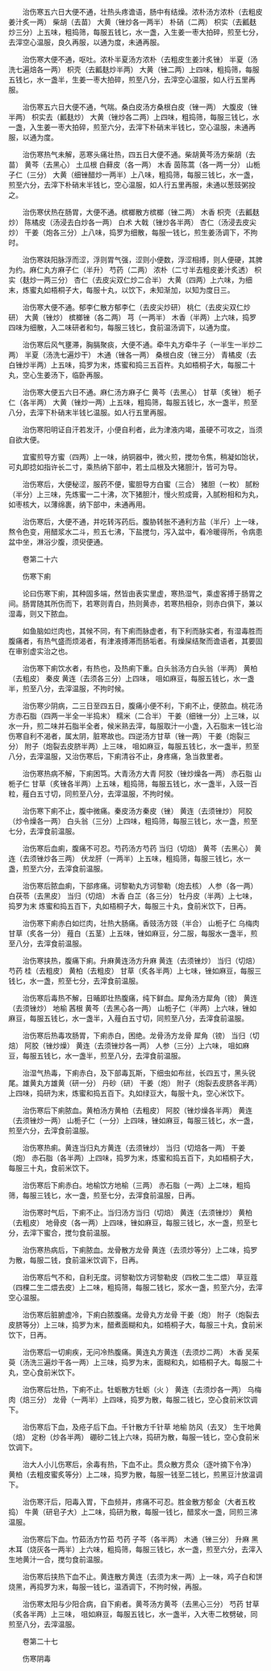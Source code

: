 <!-- { "loadSidebar": true } -->
　　治伤寒五六日大便不通，壮热头疼谵语，肠中有结燥。浓朴汤方浓朴（去粗皮姜汁炙一两） 柴胡（去苗） 大黄（锉炒各一两半） 朴硝（二两） 枳实（去瓤麸炒三分）上五味，粗捣筛，每服五钱匕，水一盏，入生姜一枣大拍碎，煎至七分，去滓空心温服，良久再服，以通为度，未通再服。

　　治伤寒大便不通，呕吐。浓朴半夏汤方浓朴（去粗皮生姜汁炙锉） 半夏（汤洗七遍焙各一两） 枳壳（去瓤麸炒半两） 大黄（锉二两）上四味，粗捣筛，每服五钱匕，水一盏半，生姜一枣大拍碎，煎至八分，去滓空心温服，如人行五里再服。

　　治伤寒五六日大便不通，气喘。桑白皮汤方桑根白皮（锉一两） 大腹皮（锉半两） 枳实去（瓤麸炒） 大黄（锉炒各二两）上四味，粗捣筛，每服三钱匕，水一盏，入生姜一枣大拍碎，煎至六分，去滓下朴硝末半钱匕，空心温服，未通再服，以通为度。

　　治伤寒热气未解，恶寒头痛壮热，四五日大便不通。柴胡黄芩汤方柴胡（去苗） 黄芩（去黑心） 土瓜根 白藓皮（各一两） 木香 茵陈蒿（各一两一分） 山栀子仁（三分） 大黄（细锉醋炒一两半）上八味，粗捣筛，每服三钱匕，水一盏，煎至六分，去滓下朴硝末半钱匕，空心温服，如人行五里再服，未通以葱豉粥投之。

　　治伤寒伏热在肠胃，大便不通。槟榔散方槟榔（锉二两） 木香 枳壳（去瓤麸炒） 陈橘皮（汤浸去白炒各一两） 白术 大戟（锉炒各半两） 杏仁（汤浸去皮尖炒） 干姜（炮各三分）上八味，捣罗为细散，每服一钱匕，煎生姜汤调下，不拘时。

　　治伤寒趺阳脉浮而涩，浮则胃气强，涩则小便数，浮涩相搏，则人便硬，其脾为约。麻仁丸方麻子仁（半升） 芍药（二两） 浓朴（二寸半去粗皮姜汁炙透） 枳实（麸炒一两三分） 杏仁（去皮尖双仁炒二合半） 大黄（四两）上六味，为细末，炼蜜丸如梧桐子大，每服十丸，以饮下，未知渐加，以知为度日三。

　　治伤寒大便不通。郁李仁散方郁李仁（去皮尖炒研） 桃仁（去皮尖双仁炒研） 大黄（锉炒） 槟榔锉（各二两） 芎（一两半） 木香（半两）上六味，捣罗四味为细散，入二味研者和匀，每服三钱匕，食前温汤调下，以通为度。

　　治伤寒后风气壅滞，胸膈聚痰，大便不通。牵牛丸方牵牛子（一半生一半炒二两） 半夏（汤洗七遍炒干） 木通（锉各一两） 桑根白皮（锉三分） 青橘皮（去白锉炒半两）上五味，捣罗为末，炼蜜和捣三五百杵。丸如梧桐子大，每服二十丸，空心生姜汤下，临卧再服。

　　治伤寒大便五六日不通。麻仁汤方麻子仁 黄芩（去黑心） 甘草（炙锉） 栀子仁（各半两） 大黄（锉炒一两）上五味，粗捣筛，每服五钱匕，水一盏半，煎至八分，去滓下朴硝末半钱匕温服。如人行五里再服。

　　治伤寒阳明证自汗若发汗，小便自利者，此为津液内竭，虽硬不可攻之，当须自欲大便。

　　宜蜜煎导方蜜（四两）上一味，纳铜器中，微火煎，搅勿令焦，稍凝如饴状，可丸即捻如指许长二寸，乘热纳下部中，若土瓜根及大猪胆汁，皆可为导。

　　治伤寒后，大便秘涩，服药不便，蜜胆导方白蜜（三合） 猪胆（一枚） 腻粉（半分）上三味，先炼蜜一二十沸，次下猪胆汁，慢火煎成膏，入腻粉相和为丸，如枣核大，以薄绵裹，纳下部中，未通再用。

　　治伤寒后，大便不通，并吃转泻药后。腹胁转胀不通利方盐（半斤）上一味，熬令色变，用醋浆水二斗，煎五七沸，下盐搅匀，泻入盆中，看冷暖得所，令病患盆中坐，淋浴少腹，须臾便通。

　　卷第二十六

　　伤寒下痢

　　论曰伤寒下痢，其种固多端，然皆由表实里虚，寒热湿气，乘虚客搏于肠胃之间。肠胃随其所伤而下，若寒则青白，热则黄赤，若寒热相杂，则赤白俱下，兼以湿毒，则又下脓血。

　　如鱼脑如烂肉也，其候不同，有下痢而脉虚者，有下利而脉实者，有湿毒胜而腹痛者，有热气盛而烦渴者，有津液搏滞而肠垢者。有燥屎结聚而谵语者，其要固在审别虚实治之也。

　　治伤寒下痢饮水者，有热也，及热痢下重。白头翁汤方白头翁（半两） 黄柏（去粗皮） 秦皮 黄连（去须各三分）上四味， 咀如麻豆，每服五钱匕，水一盏半，煎至八分，去滓温服，不拘时候。

　　治伤寒少阴病，二三日至四五日，腹痛小便不利，下痢不止，便脓血。桃花汤方赤石脂（四两一半全一半捣末） 糯米（二合半） 干姜（细锉一分）上三味，以水一升，煎二味并石脂半全者，候米熟去滓，每服取汁一小盏，入石脂末一钱匕治伤寒自利不渴者，属太阴，脏寒故也。四逆汤方甘草（锉一两） 干姜（炮裂三分） 附子（炮裂去皮脐半两）上三味， 咀如麻豆，每服五钱匕，水一盏半，煎至八分，去滓温服，又治伤寒后，下痢清谷不止，身疼痛，急当救里者。

　　治伤寒热病不解，下痢困笃。大青汤方大青 阿胶（锉炒燥各一两） 赤石脂 山栀子仁 甘草（炙锉各半两）上五味，粗捣筛，每服五钱匕，水一盏半，入豉一百粒，薤白五寸切，同煎至八分，去滓温服，不拘时候。

　　治伤寒下痢不止，腹中微痛。秦皮汤方秦皮（锉） 黄连（去须锉炒） 阿胶（炒令燥各一两） 白头翁（三分）上四味，粗捣筛，每服三钱匕，水一盏，煎至七分，去滓食前温服。

　　治伤寒后血痢，腹痛不可忍。芍药汤方芍药 当归（切焙） 黄芩（去黑心） 黄连（去须锉炒各三两） 伏龙肝（一两半）上五味，粗捣筛，每服三钱匕，水一盏，煎至六分，去滓食前温服。

　　治伤寒后脓血痢，下部疼痛。诃黎勒丸方诃黎勒（炮去核） 人参（各一两） 白茯苓（去黑皮） 当归（切焙） 木香 白芷（各三分） 牡丹皮（半两）上七味，捣罗为末 炼蜜和捣五百下，丸如梧桐子大，每服三十丸，食前米饮下，日再。

　　治伤寒下痢赤白如烂肉，壮热大肠痛。香豉汤方豉（半合） 山栀子仁 乌梅肉 甘草（炙各一分） 薤白（五茎）上五味，锉如麻豆，分二服，每服水一盏半，煎至八分，去滓食前温服。

　　治伤寒挟热，腹痛下痢。升麻黄连汤方升麻 黄连（去须锉炒） 当归（切焙） 芍药 桂（去粗皮） 黄柏（去粗皮） 甘草（炙各半两）上七味，锉如麻豆，每服三钱匕，水一盏，煎至七分，去滓食前温服。

　　治伤寒后毒热不解，日晡即壮热腹痛，纯下鲜血。犀角汤方犀角（镑） 黄连（去须锉炒） 地榆 茜根 黄芩（去黑心各一两） 山栀子仁（半两）上六味，锉如麻豆，每服五钱匕，水一盏半，入薤白五寸切，同煎至八分，去滓食前温服。

　　治伤寒后热毒攻肠胃，下痢赤白，困绝。龙骨汤方龙骨 犀角（镑） 当归（切焙） 阿胶（锉炒燥） 黄连（去须锉炒各一两） 人参（三分）上六味， 咀如麻豆，每服五钱匕，水一盏半，煎至八分，去滓食前温服。

　　治湿气热毒，下痢赤白，及下部毒瓦斯，下细虫如布丝，长四五寸，黑头锐尾。雄黄丸方雄黄（研一分） 丹砂（研） 干姜（炮） 附子（炮裂去皮脐各半两）上四味，捣研为末，炼蜜和捣五百下。丸如绿豆大，每服十丸，空心米饮下。

　　治伤寒后下痢脓血。黄柏汤方黄柏（去粗皮） 阿胶（锉炒燥各半两） 黄连（去须锉炒一两） 山栀子仁（一分）上四味，锉如麻豆，每服三钱匕，水一盏，煎至六分，去滓食前温服。

　　治伤寒热痢。黄连当归丸方黄连（去须锉炒） 当归（切焙各一两） 干姜（炮） 赤石脂（各半两）上四味，捣罗为末，炼蜜和捣五百下，丸如梧桐子大，每服三十丸，食前米饮下。

　　治伤寒后下痢赤白。地榆饮方地榆（三两） 赤石脂（一两）上二味，粗捣筛，每服三钱匕，水一盏，煎至七分，去滓食前温服，日再。

　　治伤寒时气后，下痢不止。当归汤方当归（切焙） 黄连（去须锉炒） 黄柏（去粗皮） 地骨皮（各一两）上四味，锉如麻豆，每服三钱匕，水一盏，煎至七分，去滓下蜜合，搅匀食前温服。

　　治伤寒热病后，下痢脓血。龙骨散方龙骨 黄连（去须炒等分）上二味，捣罗为散，每服二钱，食前温米饮调下，日再。

　　治伤寒后气不和，自利无度。诃黎勒饮方诃黎勒皮（四枚二生二煨） 草豆蔻（四棵二生二煨去皮）上二味，粗捣筛，每服二钱匕，浆水一盏，煎至六分，去滓空心温服。

　　治伤寒后脏腑虚冷，下痢白脓腹痛。龙骨丸方龙骨 干姜（炮） 附子（炮裂去皮脐等分）上三味，捣罗为末，醋煮面糊和丸，如梧桐子大，每服三十丸，食前米饮下，日再。

　　治伤寒后一切痢疾，无问冷热腹痛。黄连丸方黄连（去须炒二两） 木香 吴茱萸（汤洗三遍炒干各一两）上三味，捣罗为末，面糊和丸，如梧桐子大。每服二十丸，空心食前米饮下。

　　治伤寒后壮热，下痢不止。牡蛎散方牡蛎（火 ） 黄连（去须炒各一两） 乌梅肉（焙三分） 龙骨（一两半）上四味，捣罗为散，每服二钱匕，空心食前米饮调下。

　　治伤寒后下血，及疮子后下血。千针散方千针草 地榆 防风（去叉） 生干地黄（焙） 定粉（炒各半两） 硼砂二钱上六味，捣研为散，每服一钱匕，空心食前米饮调下。

　　治大人小儿伤寒后，余毒有热，下血不止。贯众散方贯众（逐叶摘下令净） 黄柏（去粗皮蜜炙等分）上二味，捣罗为散，每服一钱至二钱匕，煎黑豆汁放温调下。

　　治伤寒汗后，阳毒入胃，下血频并，疼痛不可忍。胜金散方郁金（大者五枚捣） 牛黄（研皂子大）上二味，捣研为散，每服一钱匕，醋浆水一盏，同煎三沸温服。

　　治伤寒后下血。竹茹汤方竹茹 芍药 子芩（各半两） 木通（锉三分） 升麻 黑木耳（烧灰各一两半）上六味，粗捣筛，每服三钱匕，水一盏，煎至六分，去滓入生地黄汁一合，搅匀食前温服。

　　治伤寒后挟热下血不止。黄连散方黄连（去须为末一两）上一味，鸡子白和饼烧黑，再捣罗为末，每服一钱匕，温酒调下，不拘时候，再服。

　　治伤寒太阳与少阳合病，自下痢者。黄芩汤方黄芩（去黑心三分） 芍药 甘草（炙各半两）上三味， 咀如麻豆，每服五钱匕，水一盏半，入大枣二枚劈破，同煎至八分，去滓温服。

　　卷第二十七

　　伤寒阴毒

